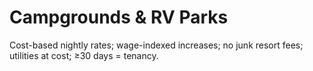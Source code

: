 # Campgrounds & RV Parks

Cost-based nightly rates; wage-indexed increases; no junk resort fees; utilities at cost; ≥30 days = tenancy.
